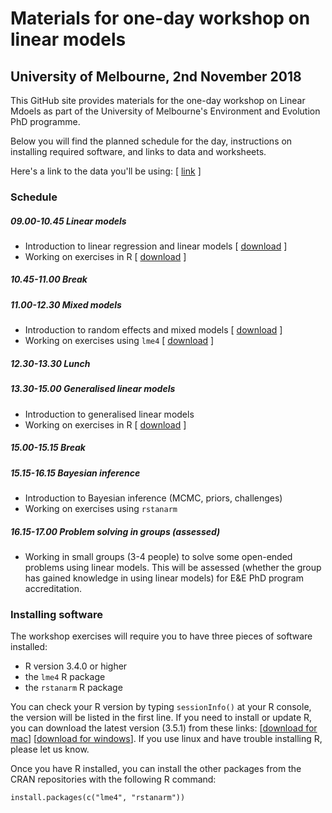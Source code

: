 # Materials for one-day workshop on linear models

## University of Melbourne, 2nd November 2018

This GitHub site provides materials for the one-day workshop on Linear Mdoels as part of the University of Melbourne's Environment and Evolution PhD programme.

Below you will find the planned schedule for the day, instructions on installing required software, and links to data and worksheets.

Here's a link to the data you'll be using: [ [link](https://www.dropbox.com/sh/niaieenm5nacycq/AAAIyX9fQH7bnnXvTvkwkGdta?dl=0) ]

### Schedule

##### 09.00-10.45 **Linear models**
 - Introduction to linear regression and linear models [ [download](https://github.com/goldingn/linear_models_workshop/blob/master/slides/linear-models/lecture1.pdf) ]
 - Working on exercises in R [ [download](https://raw.githubusercontent.com/goldingn/linear_models_workshop/master/worksheets/linear-models/worksheet1.Rmd) ]

##### 10.45-11.00 **Break**

##### 11.00-12.30 **Mixed models**
 - Introduction to random effects and mixed models [ [download](https://github.com/goldingn/linear_models_workshop/blob/master/slides/mixed-models/lecture2.pdf) ]
 - Working on exercises using `lme4` [ [download](https://github.com/goldingn/linear_models_workshop/blob/master/worksheets/mixed-models/worksheet2.Rmd) ]

##### 12.30-13.30 **Lunch**

##### 13.30-15.00 **Generalised linear models**
 - Introduction to generalised linear models
 - Working on exercises in R [ [download](https://raw.githubusercontent.com/goldingn/linear_models_workshop/master/worksheets/glms/worksheet3.Rmd) ]

##### 15.00-15.15 **Break**

##### 15.15-16.15 **Bayesian inference**
 - Introduction to Bayesian inference (MCMC, priors, challenges)
 - Working on exercises using `rstanarm`

##### 16.15-17.00 **Problem solving in groups** (assessed)
 - Working in small groups (3-4 people) to solve some open-ended problems using linear models. This will be assessed (whether the group has gained knowledge in using linear models) for E&E PhD program accreditation.
 
 
### Installing software

The workshop exercises will require you to have three pieces of software installed:

 - R version 3.4.0 or higher
 - the `lme4` R package
 - the `rstanarm` R package

You can check your R version by typing `sessionInfo()` at your R console, the version will be listed in the first line. If you need to install or update R, you can download the latest version (3.5.1) from these links: [[download for mac](https://cloud.r-project.org/bin/macosx/R-3.5.1.pkg)] [[download for windows](https://cloud.r-project.org/bin/windows/base/R-3.5.1-win.exe)]. If you use linux and have trouble installing R, please let us know.

Once you have R installed, you can install the other packages from the CRAN repositories with the following R command:

```
install.packages(c("lme4", "rstanarm"))
```



